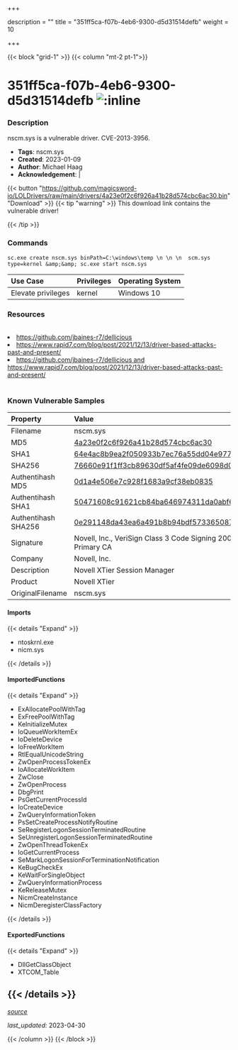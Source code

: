 +++

description = ""
title = "351ff5ca-f07b-4eb6-9300-d5d31514defb"
weight = 10

+++


{{< block "grid-1" >}}
{{< column "mt-2 pt-1">}}


# 351ff5ca-f07b-4eb6-9300-d5d31514defb ![:inline](/images/twitter_verified.png) 


### Description

nscm.sys is a vulnerable driver. CVE-2013-3956.
- **Tags**: nscm.sys
- **Created**: 2023-01-09
- **Author**: Michael Haag
- **Acknowledgement**:  | [](https://twitter.com/)

{{< button "https://github.com/magicsword-io/LOLDrivers/raw/main/drivers/4a23e0f2c6f926a41b28d574cbc6ac30.bin" "Download" >}}
{{< tip "warning" >}}
This download link contains the vulnerable driver!

{{< /tip >}}

### Commands

```
sc.exe create nscm.sys binPath=C:\windows\temp \n \n \n  scm.sys type=kernel &amp;&amp; sc.exe start nscm.sys
```

| Use Case | Privileges | Operating System | 
|:---- | ---- | ---- |
| Elevate privileges | kernel | Windows 10 |

### Resources
<br>
<li><a href=" https://github.com/jbaines-r7/dellicious"> https://github.com/jbaines-r7/dellicious</a></li>
<li><a href=" https://www.rapid7.com/blog/post/2021/12/13/driver-based-attacks-past-and-present/"> https://www.rapid7.com/blog/post/2021/12/13/driver-based-attacks-past-and-present/</a></li>
<li><a href="https://github.com/jbaines-r7/dellicious and https://www.rapid7.com/blog/post/2021/12/13/driver-based-attacks-past-and-present/">https://github.com/jbaines-r7/dellicious and https://www.rapid7.com/blog/post/2021/12/13/driver-based-attacks-past-and-present/</a></li>
<br>

### Known Vulnerable Samples

| Property           | Value |
|:-------------------|:------|
| Filename           | nscm.sys |
| MD5                | [4a23e0f2c6f926a41b28d574cbc6ac30](https://www.virustotal.com/gui/file/4a23e0f2c6f926a41b28d574cbc6ac30) |
| SHA1               | [64e4ac8b9ea2f050933b7ec76a55dd04e97773b4](https://www.virustotal.com/gui/file/64e4ac8b9ea2f050933b7ec76a55dd04e97773b4) |
| SHA256             | [76660e91f1ff3cb89630df5af4fe09de6098d09baa66b1a130c89c3c5edd5b22](https://www.virustotal.com/gui/file/76660e91f1ff3cb89630df5af4fe09de6098d09baa66b1a130c89c3c5edd5b22) |
| Authentihash MD5   | [0d1a4e506e7c928f1683a9cf38eb0835](https://www.virustotal.com/gui/search/authentihash%253A0d1a4e506e7c928f1683a9cf38eb0835) |
| Authentihash SHA1  | [50471608c91621cb84ba646974311da0abf6b3e9](https://www.virustotal.com/gui/search/authentihash%253A50471608c91621cb84ba646974311da0abf6b3e9) |
| Authentihash SHA256| [0e291148da43ea6a491b8b94bdf573365087940c9b90f6a15a4e589da86a518d](https://www.virustotal.com/gui/search/authentihash%253A0e291148da43ea6a491b8b94bdf573365087940c9b90f6a15a4e589da86a518d) |
| Signature         | Novell, Inc., VeriSign Class 3 Code Signing 2009-2 CA, VeriSign Class 3 Public Primary CA   |
| Company           | Novell, Inc. |
| Description       | Novell XTier Session Manager |
| Product           | Novell XTier |
| OriginalFilename  | nscm.sys |


#### Imports
{{< details "Expand" >}}
* ntoskrnl.exe
* nicm.sys

{{< /details >}}
#### ImportedFunctions
{{< details "Expand" >}}
* ExAllocatePoolWithTag
* ExFreePoolWithTag
* KeInitializeMutex
* IoQueueWorkItemEx
* IoDeleteDevice
* IoFreeWorkItem
* RtlEqualUnicodeString
* ZwOpenProcessTokenEx
* IoAllocateWorkItem
* ZwClose
* ZwOpenProcess
* DbgPrint
* PsGetCurrentProcessId
* IoCreateDevice
* ZwQueryInformationToken
* PsSetCreateProcessNotifyRoutine
* SeRegisterLogonSessionTerminatedRoutine
* SeUnregisterLogonSessionTerminatedRoutine
* ZwOpenThreadTokenEx
* IoGetCurrentProcess
* SeMarkLogonSessionForTerminationNotification
* KeBugCheckEx
* KeWaitForSingleObject
* ZwQueryInformationProcess
* KeReleaseMutex
* NicmCreateInstance
* NicmDeregisterClassFactory

{{< /details >}}
#### ExportedFunctions
{{< details "Expand" >}}
* DllGetClassObject
* XTCOM_Table

{{< /details >}}
-----



[*source*](https://github.com/magicsword-io/LOLDrivers/tree/main/yaml/351ff5ca-f07b-4eb6-9300-d5d31514defb.yaml)

*last_updated:* 2023-04-30








{{< /column >}}
{{< /block >}}
